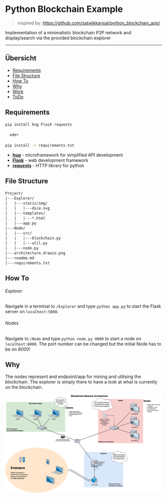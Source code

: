 # Python Blockchain Example

> inspired by: https://github.com/satwikkansal/python_blockchain_app/

Implementation of a minimalistic blockchain P2P network and display/search via the provided blockchain explorer

---

## Übersicht
- [Requirements](#requirements)
- [File Structure](#file-structure)
- [How To](#how-to)
- [Why](#why)
- [Work](#work)
- [ToDo](#todo)

## Requirements
```sh
pip install hug Flask requests

  oder

pip install -r requirements.txt
```
- **[hug](https://www.hug.rest)** - microframework for simplified API development
- **[Flask](https://flask.palletsprojects.com/en/2.2.x/)** - web development framework
- **[requests](https://requests.readthedocs.io/en/latest/)** - HTTP library for python

## File Structure
```
Project/
|---Explorer/
|   |---static/img/
|   |   |---dice.svg
|   |---templates/
|   |   |---*.html
|   |---app.py
|---Node/
|   |---src/
|   |   |---blockchain.py
|   |   |---util.py
|   |---node.py
|---architecture.drawio.png
|---readme.md
|---requirements.txt
```

## How To
###### Explorer
Navigate in a terminal to `/Explorer` and type `python app.py` to start the Flask server on `localhost:5000`.
###### Nodes
Navigate to `/Node` and type `python node.py 8000` to start a node on `localhost:8000`. The port number can be changed but the initial Node has to be on <em>8000</em>!

## Why
The nodes represent and endpoint/app for mining and utilising the blockchain.
The explorer is simply there to have a look at what is currently on the blockchain.

![not found I guess](./architecture.drawio.png "architecture")
